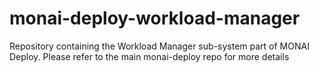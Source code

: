# monai-deploy-workload-manager
Repository containing the Workload Manager sub-system part of MONAI Deploy. Please refer to the main monai-deploy repo for more details
